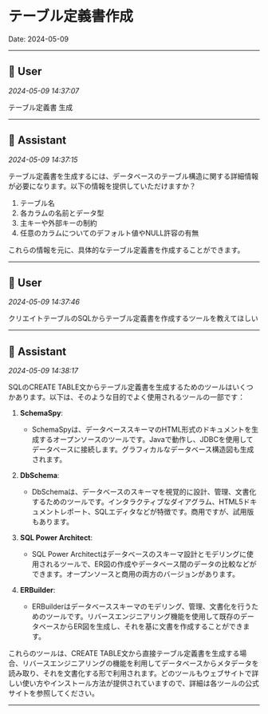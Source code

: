 # テーブル定義書作成

Date: 2024-05-09

---

## 👤 User
*2024-05-09 14:37:07*

テーブル定義書 生成

---

## 🤖 Assistant
*2024-05-09 14:37:15*

テーブル定義書を生成するには、データベースのテーブル構造に関する詳細情報が必要になります。以下の情報を提供していただけますか？

1. テーブル名
2. 各カラムの名前とデータ型
3. 主キーや外部キーの制約
4. 任意のカラムについてのデフォルト値やNULL許容の有無

これらの情報を元に、具体的なテーブル定義書を作成することができます。

---

## 👤 User
*2024-05-09 14:37:46*

クリエイトテーブルのSQLからテーブル定義書を作成するツールを教えてほしい

---

## 🤖 Assistant
*2024-05-09 14:38:17*

SQLのCREATE TABLE文からテーブル定義書を生成するためのツールはいくつかあります。以下は、そのような目的でよく使用されるツールの一部です：

1. **SchemaSpy**:
   - SchemaSpyは、データベーススキーマのHTML形式のドキュメントを生成するオープンソースのツールです。Javaで動作し、JDBCを使用してデータベースに接続します。グラフィカルなデータベース構造図も生成されます。

2. **DbSchema**:
   - DbSchemaは、データベースのスキーマを視覚的に設計、管理、文書化するためのツールです。インタラクティブなダイアグラム、HTML5ドキュメントレポート、SQLエディタなどが特徴です。商用ですが、試用版もあります。

3. **SQL Power Architect**:
   - SQL Power Architectはデータベースのスキーマ設計とモデリングに使用されるツールで、ER図の作成やデータベース間のデータの比較などができます。オープンソースと商用の両方のバージョンがあります。

4. **ERBuilder**:
   - ERBuilderはデータベーススキーマのモデリング、管理、文書化を行うためのツールです。リバースエンジニアリング機能を使用して既存のデータベースからER図を生成し、それを基に文書を作成することができます。

これらのツールは、CREATE TABLE文から直接テーブル定義書を生成する場合、リバースエンジニアリングの機能を利用してデータベースからメタデータを読み取り、それを文書化する形で利用されます。どのツールもウェブサイトで詳しい使い方やインストール方法が提供されていますので、詳細は各ツールの公式サイトを参照してください。

---
